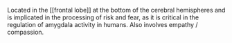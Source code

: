 Located in the [[frontal lobe]] at the bottom of the cerebral hemispheres and is implicated in the processing of risk and fear, as it is critical in the regulation of amygdala activity in humans. Also involves empathy / compassion.